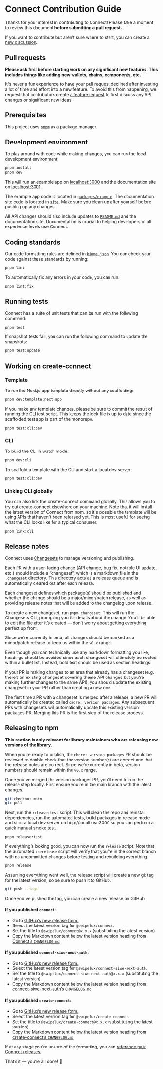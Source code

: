 # Connect Contribution Guide

Thanks for your interest in contributing to Connect! Please take a moment to review this document **before submitting a pull request.**

If you want to contribute but aren't sure where to start, you can create a [new discussion](https://github.com/swipelux/Connect/discussions).

## Pull requests

**Please ask first before starting work on any significant new features. This includes things like adding new wallets, chains, components, etc.**

It's never a fun experience to have your pull request declined after investing a lot of time and effort into a new feature. To avoid this from happening, we request that contributors create [a feature request](https://github.com/swipelux/Connect/discussions/new?category=ideas) to first discuss any API changes or significant new ideas.

## Prerequisites

This project uses [`pnpm`](https://pnpm.io) as a package manager.

## Development environment

To play around with code while making changes, you can run the local development environment:

```bash
pnpm install
pnpm dev
```

This will run an example app on [localhost:3000](http://localhost:3000) and the documentation site on [localhost:3001](http://localhost:3001).

The example app code is located in [`packages/example`](../packages/example). The documentation site code is located in [`site`](../site). Make sure you clean up after yourself before pushing up any changes.

All API changes should also include updates to [`README.md`](../README.md) and the documentation site. Documentation is crucial to helping developers of all experience levels use Connect.

## Coding standards

Our code formatting rules are defined in [`biome.json`](../.biome.json). You can check your code against these standards by running:

```bash
pnpm lint
```

To automatically fix any errors in your code, you can run:

```bash
pnpm lint:fix
```

## Running tests

Connect has a suite of unit tests that can be run with the following command:

```bash
pnpm test
```

If snapshot tests fail, you can run the following command to update the snapshots:

```bash
pnpm test:update
```

## Working on create-connect

### Template

To run the Next.js app template directly without any scaffolding:

```bash
pnpm dev:template:next-app
```

If you make any template changes, please be sure to commit the result of running the CLI test script. This keeps the lock file is up to date since the scaffolded test app is part of the monorepo.

```bash
pnpm test:cli:dev
```

### CLI

To build the CLI in watch mode:

```bash
pnpm dev:cli
```

To scaffold a template with the CLI and start a local dev server:

```bash
pnpm test:cli:dev
```

### Linking CLI globally

You can also link the create-connect command globally. This allows you to try out create-connect elsewhere on your machine. Note that it will install the latest version of Connect from npm, so it's possible the template will be using APIs that haven't been released yet. This is most useful for seeing what the CLI looks like for a typical consumer.

```bash
pnpm link:cli
```

## Release notes

Connect uses [Changesets](https://github.com/changesets/changesets) to manage versioning and publishing.

Each PR with a user-facing change (API change, bug fix, notable UI update, etc.) should include a “changeset”, which is a markdown file in the `.changeset` directory. This directory acts as a release queue and is automatically cleared out after each release.

Each changeset defines which package(s) should be published and whether the change should be a major/minor/patch release, as well as providing release notes that will be added to the changelog upon release.

To create a new changeset, run `pnpm changeset`. This will run the Changesets CLI, prompting you for details about the change. You’ll be able to edit the file after it’s created — don’t worry about getting everything perfect up front.

Since we’re currently in beta, all changes should be marked as a minor/patch release to keep us within the `v0.x` range.

Even though you can technically use any markdown formatting you like, headings should be avoided since each changeset will ultimately be nested within a bullet list. Instead, bold text should be used as section headings.

If your PR is making changes to an area that already has a changeset (e.g. there’s an existing changeset covering theme API changes but you’re making further changes to the same API), you should update the existing changeset in your PR rather than creating a new one.

The first time a PR with a changeset is merged after a release, a new PR will automatically be created called `chore: version packages`. Any subsequent PRs with changesets will automatically update this existing version packages PR. Merging this PR is the first step of the release process.

## Releasing to npm

**This section is only relevant for library maintainers who are releasing new versions of the library.**

When you’re ready to publish, the `chore: version packages` PR should be reviewed to double check that the version number(s) are correct and that the release notes are correct. Since we’re currently in beta, version numbers should remain within the `v0.x` range.

Once you’ve merged the version packages PR, you’ll need to run the release step locally. First ensure you’re in the main branch with the latest changes.

```bash
git checkout main
git pull
```

Next, run the `release:test` script. This will clean the repo and reinstall dependencies, run the automated tests, build packages in release mode and start a local dev server on http://localhost:3000 so you can perform a quick manual smoke test.

```bash
pnpm release:test
```

If everything’s looking good, you can now run the `release` script. Note that the automated `prerelease` script will verify that you’re in the correct branch with no uncommitted changes before testing and rebuilding everything.

```bash
pnpm release
```

Assuming everything went well, the release script will create a new git tag for the latest version, so be sure to push it to GitHub.

```bash
git push --tags
```

Once you’ve pushed the tag, you can create a new release on GitHub.

#### If you published `connect`:

- Go to [GitHub’s new release form.](https://github.com/swipelux/Connect/releases/new)
- Select the latest version tag for `@swipelux/connect`.
- Set the title to `@swipelux/connect@x.x.x` (substituting the latest version)
- Copy the Markdown content below the latest version heading from [Connect’s `CHANGELOG.md`](../packages/swipelux-connect/CHANGELOG.md)

#### If you published `connect-siwe-next-auth`:

- Go to [GitHub’s new release form.](https://github.com/swipelux/Connect/releases/new)
- Select the latest version tag for `@swipelux/connect-siwe-next-auth`.
- Set the title to `@swipelux/connect-siwe-next-auth@x.x.x` (substituting the latest version)
- Copy the Markdown content below the latest version heading from [connect-siwe-next-auth’s `CHANGELOG.md`](../packages/connect-siwe-next-auth/CHANGELOG.md)

#### If you published `create-connect`:

- Go to [GitHub’s new release form.](https://github.com/swipelux/Connect/releases/new)
- Select the latest version tag for `@swipelux/create-connect`.
- Set the title to `@swipelux/create-connect@x.x.x` (substituting the latest version)
- Copy the Markdown content below the latest version heading from [create-connect’s `CHANGELOG.md`](../packages/create-connect/CHANGELOG.md)

If at any stage you’re unsure of the formatting, you can [reference past Connect releases.](https://github.com/swipelux/Connect/releases)

That’s it — you’re all done! 🎉
